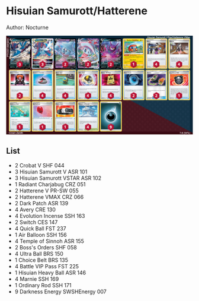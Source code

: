 # Hisuian Samurott/Hatterene

Author: Nocturne

![decklist](../../!Images/Standard/3SWSH-CRZ/Hisuian%20Samurott-Hatterene.PNG)

## List
* 2 Crobat V SHF 044
* 3 Hisuian Samurott V ASR 101
* 3 Hisuian Samurott VSTAR ASR 102
* 1 Radiant Charjabug CRZ 051
* 2 Hatterene V PR-SW 055
* 2 Hatterene VMAX CRZ 066
* 2 Dark Patch ASR 139
* 4 Avery CRE 130
* 4 Evolution Incense SSH 163
* 2 Switch CES 147
* 4 Quick Ball FST 237
* 1 Air Balloon SSH 156
* 4 Temple of Sinnoh ASR 155
* 2 Boss's Orders SHF 058
* 4 Ultra Ball BRS 150
* 1 Choice Belt BRS 135
* 4 Battle VIP Pass FST 225
* 1 Hisuian Heavy Ball ASR 146
* 4 Marnie SSH 169
* 1 Ordinary Rod SSH 171
* 9 Darkness Energy SWSHEnergy 007
